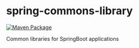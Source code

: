 # spring-commons-library
[![Maven Package](https://github.com/s-koyanagi/spring-commons-library/actions/workflows/maven-publish.yml/badge.svg)](https://github.com/s-koyanagi/spring-commons-library/actions/workflows/maven-publish.yml)  

Common libraries for SpringBoot applications
